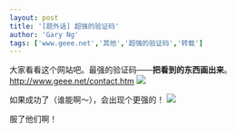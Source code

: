 ```yaml
---
layout: post
title: '[题外话] 超强的验证码'
author: 'Gary Ng'
tags: ['www.geee.net','其他','超强的验证码','转载']
---
```


  
大家看看这个网站吧。最强的验证码——**把看到的东西画出来**。
<http://www.geee.net/contact.htm>
[![](http://2.bp.blogspot.com/-eP-GpxRmmho/Tq_WqdMvyNI/AAAAAAAAAcg/1LfS-1zl9LQ/s1600/validationcode.jpg)](http://2.bp.blogspot.com/-eP-GpxRmmho/Tq_WqdMvyNI/AAAAAAAAAcg/1LfS-1zl9LQ/s1600/validationcode.jpg)
  
如果成功了（谁能啊～），会出现个更强的！
[![](http://1.bp.blogspot.com/-_-IHzPsV_lE/Tq_XFuTtiYI/AAAAAAAAAco/yDDyVeOAqGU/s1600/validationcode1.jpg)](http://1.bp.blogspot.com/-_-IHzPsV_lE/Tq_XFuTtiYI/AAAAAAAAAco/yDDyVeOAqGU/s1600/validationcode1.jpg)
  
服了他们啊！
